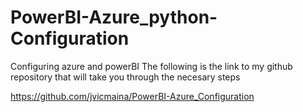 # PowerBI-Azure_python-Configuration
Configuring azure and powerBI 
The following is the link to my github repository that will take you through the necesary steps 

https://github.com/jvicmaina/PowerBI-Azure_Configuration
